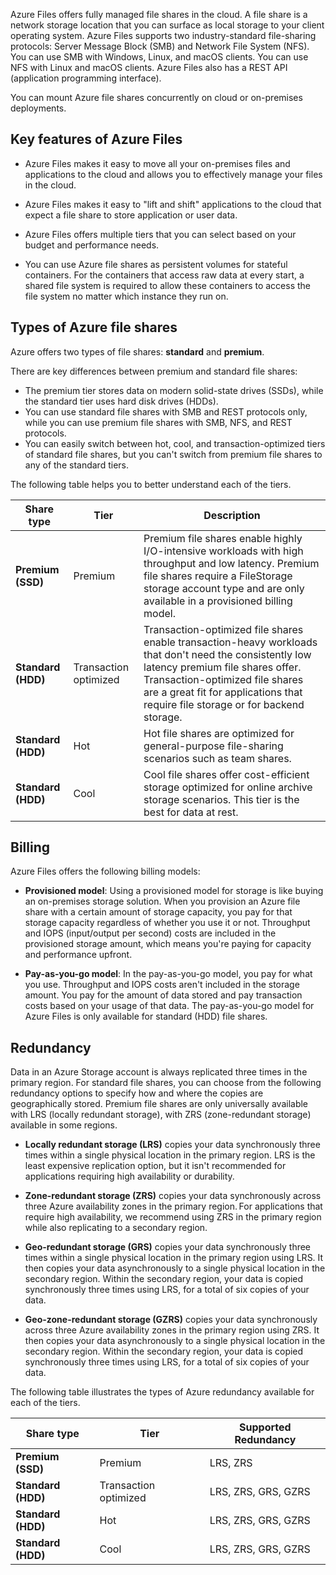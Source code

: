 Azure Files offers fully managed file shares in the cloud. A file share is a network storage location that you can surface as local storage to your client operating system. Azure Files supports two industry-standard file-sharing protocols: Server Message Block (SMB) and Network File System (NFS). You can use SMB with Windows, Linux, and macOS clients. You can use NFS with Linux and macOS clients. Azure Files also has a REST API (application programming interface).

You can mount Azure file shares concurrently on cloud or on-premises deployments.

## Key features of Azure Files

- Azure Files makes it easy to move all your on-premises files and applications to the cloud and allows you to effectively manage your files in the cloud.

- Azure Files makes it easy to "lift and shift" applications to the cloud that expect a file share to store application or user data.

- Azure Files offers multiple tiers that you can select based on your budget and performance needs.

- You can use Azure file shares as persistent volumes for stateful containers. For the containers that access raw data at every start, a shared file system is required to allow these containers to access the file system no matter which instance they run on.

## Types of Azure file shares

Azure offers two types of file shares: **standard** and **premium**.

There are key differences between premium and standard file shares:  

- The premium tier stores data on modern solid-state drives (SSDs), while the standard tier uses hard disk drives (HDDs).
- You can use standard file shares with SMB and REST protocols only, while you can use premium file shares with SMB, NFS, and REST protocols.
- You can easily switch between hot, cool, and transaction-optimized tiers of standard file shares, but you can't switch from premium file shares to any of the standard tiers.

The following table helps you to better understand each of the tiers.

| Share type | Tier | Description |
|---|---|---|
| **Premium (SSD)** | Premium | Premium file shares enable highly I/O-intensive workloads with high throughput and low latency. Premium file shares require a FileStorage storage account type and are only available in a provisioned billing model. |
| **Standard (HDD)** | Transaction optimized | Transaction-optimized file shares enable transaction-heavy workloads that don't need the consistently low latency premium file shares offer. Transaction-optimized file shares are a great fit for applications that require file storage or for backend storage. |
| **Standard (HDD)** | Hot | Hot file shares are optimized for general-purpose file-sharing scenarios such as team shares. |
| **Standard (HDD)** | Cool | Cool file shares offer cost-efficient storage optimized for online archive storage scenarios. This tier is the best for data at rest. |

## Billing

Azure Files offers the following billing models:  

- **Provisioned model**: Using a provisioned model for storage is like buying an on-premises storage solution. When you provision an Azure file share with a certain amount of storage capacity, you pay for that storage capacity regardless of whether you use it or not. Throughput and IOPS (input/output per second) costs are included in the provisioned storage amount, which means you're paying for capacity and performance upfront.

- **Pay-as-you-go model**: In the pay-as-you-go model, you pay for what you use. Throughput and IOPS costs aren't included in the storage amount. You pay for the amount of data stored and pay transaction costs based on your usage of that data. The pay-as-you-go model for Azure Files is only available for standard (HDD) file shares.

## Redundancy

Data in an Azure Storage account is always replicated three times in the primary region. For standard file shares, you can choose from the following redundancy options to specify how and where the copies are geographically stored. Premium file shares are only universally available with LRS (locally redundant storage), with ZRS (zone-redundant storage) available in some regions.

- **Locally redundant storage (LRS)** copies your data synchronously three times within a single physical location in the primary region. LRS is the least expensive replication option, but it isn't recommended for applications requiring high availability or durability.

- **Zone-redundant storage (ZRS)** copies your data synchronously across three Azure availability zones in the primary region. For applications that require high availability, we recommend using ZRS in the primary region while also replicating to a secondary region.

- **Geo-redundant storage (GRS)** copies your data synchronously three times within a single physical location in the primary region using LRS. It then copies your data asynchronously to a single physical location in the secondary region. Within the secondary region, your data is copied synchronously three times using LRS, for a total of six copies of your data.

- **Geo-zone-redundant storage (GZRS)** copies your data synchronously across three Azure availability zones in the primary region using ZRS. It then copies your data asynchronously to a single physical location in the secondary region. Within the secondary region, your data is copied synchronously three times using LRS, for a total of six copies of your data.

The following table illustrates the types of Azure redundancy available for each of the tiers.

| Share type | Tier | Supported Redundancy |
|---|---|---|
| **Premium (SSD)** | Premium | LRS, ZRS |
| **Standard (HDD)** | Transaction optimized | LRS, ZRS, GRS, GZRS |
| **Standard (HDD)** | Hot | LRS, ZRS, GRS, GZRS |
| **Standard (HDD)** | Cool | LRS, ZRS, GRS, GZRS |
